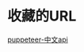 # 收藏的URL

[puppeteer-中文api](https://zhaoqize.github.io/puppeteer-api-zh_CN/#?product=Puppeteer&version=v1.19.0&show=api-pageevalselector-pagefunction-args-1)
